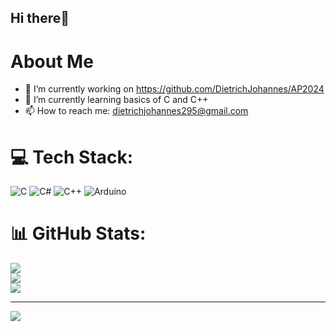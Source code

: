 ## Hi there👋

# About Me
- 🔭 I’m currently working on https://github.com/DietrichJohannes/AP2024
- 🌱 I’m currently learning basics of C and C++
- 📫 How to reach me: dietrichjohannes295@gmail.com


# 💻 Tech Stack:
![C](https://img.shields.io/badge/c-%2300599C.svg?style=for-the-badge&logo=c&logoColor=white) ![C#](https://img.shields.io/badge/c%23-%23239120.svg?style=for-the-badge&logo=csharp&logoColor=white) ![C++](https://img.shields.io/badge/c++-%2300599C.svg?style=for-the-badge&logo=c%2B%2B&logoColor=white) ![Arduino](https://img.shields.io/badge/-Arduino-00979D?style=for-the-badge&logo=Arduino&logoColor=white)
# 📊 GitHub Stats:
![](https://github-readme-stats.vercel.app/api?username=DietrichJohannes&theme=dark&hide_border=false&include_all_commits=false&count_private=false)<br/>
![](https://nirzak-streak-stats.vercel.app/?user=DietrichJohannes&theme=dark&hide_border=false)<br/>
![](https://github-readme-stats.vercel.app/api/top-langs/?username=DietrichJohannes&theme=dark&hide_border=false&include_all_commits=false&count_private=false&layout=compact)

---
[![](https://visitcount.itsvg.in/api?id=DietrichJohannes&icon=0&color=0)](https://visitcount.itsvg.in)

<!-- Proudly created with GPRM ( https://gprm.itsvg.in ) -->
